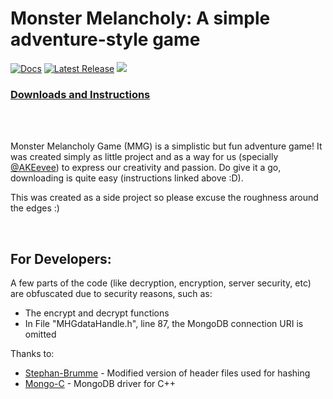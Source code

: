 # Monster Melancholy: A simple adventure-style game


[![Docs](https://img.shields.io/badge/docs-monster--melancholy.me-brightgreen?style=flat-square&color=%2373DC8C&label=docs)](https://monster-melancholy.me)
[![Latest Release](https://img.shields.io/github/v/release/HCI-Pro-ductions/Monster_Melancholy?color=lightgreen&include_prereleases&label=latest%20version&style=flat-square)](https://github.com/HCI-Pro-ductions/Monster_Melancholy/releases)
![](http://estruyf-github.azurewebsites.net/api/VisitorHit?user=HCI-Pro-ductions&repo=Monster_Melancholy&countColor=%2373DC8C)

### [Downloads and Instructions](https://monster-melancholy.me)

<br/><br/>

Monster Melancholy Game (MMG) is a simplistic but fun adventure game! It was created simply as little project and as a way for us (specially [@AKEevee](https://github.com/AKeevee)) to express our creativity and passion. Do give it a go, downloading is quite easy (instructions linked above :D).

This was created as a side project so please excuse the roughness around the edges :)

<br/>

## For Developers:

A few parts of the code (like decryption, encryption, server security, etc) are obfuscated due to security reasons, such as:
- The encrypt and decrypt functions
- In File "MHGdataHandle.h", line 87, the MongoDB connection URI is omitted

Thanks to:
- [Stephan-Brumme](https://create.stephan-brumme.com/hash-library) - Modified version of header files used for hashing
- [Mongo-C](http://mongoc.org) - MongoDB driver for C++
